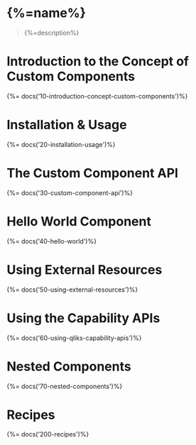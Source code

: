 # {%=name%}

> {%=description%}

<!-- toc -->

# Introduction to the Concept of Custom Components
{%= docs('10-introduction-concept-custom-components')%}

# Installation & Usage
{%= docs('20-installation-usage')%}

# The Custom Component API
{%= docs('30-custom-component-api')%}

# Hello World Component
{%= docs('40-hello-world')%}

# Using External Resources
{%= docs('50-using-external-resources')%}

# Using the Capability APIs
{%= docs('60-using-qliks-capability-apis')%}

# Nested Components
{%= docs('70-nested-components')%}

# Recipes
{%= docs('200-recipes')%}